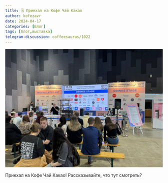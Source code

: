 ```yaml
---
title: 🗒 Приехал на Кофе Чай Какао
author: kofezavr
date: 2024-04-17
categories: [Блог]
tags: [блог,выставка]
telegram-discussion: coffeesaurus/1022
--- 
```

![Приехал на Кофе Чай Какао](/assets/img/posts/24/04/ctcre.jpg)

Приехал на Кофе Чай Какао! Рассказывайте, что тут смотреть?